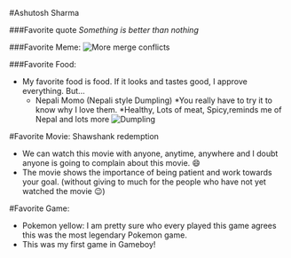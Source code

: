 #Ashutosh Sharma

###Favorite quote
*Something is better than nothing*

###Favorite Meme:
![More merge conflicts](http://cdn.meme.am/instances/500x/66627268.jpg)


###Favorite Food: 

* My favorite food is food. If it looks and tastes good, I approve everything. But...
  * Nepali Momo (Nepali style Dumpling)
     *You really have to try it to know why I love them.
     *Healthy, Lots of meat, Spicy,reminds me of Nepal and lots more
  ![Dumpling](https://pbs.twimg.com/media/CZHloDAUAAA8fqD.jpg)

#Favorite Movie:
Shawshank redemption
  - We can watch this movie with anyone, anytime, anywhere and I doubt anyone is going to complain about this movie. :smile:
  - The movie shows the importance of being patient and work towards your goal.
    (without giving to much for the people who have not yet watched the movie :wink:)

#Favorite Game:
 - Pokemon yellow: I am pretty sure who every played this game agrees this was the most legendary Pokemon game.
 - This was my first game in Gameboy!
